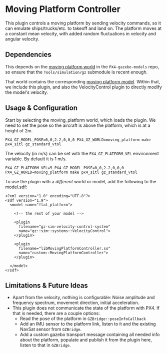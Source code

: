 # Moving Platform Controller

This plugin controls a moving platform by sending velocity commands, so it can
emulate ships/trucks/etc. to takeoff and land on. The platform moves at a
constant mean velocity, with added random fluctuations in velocity and angular
velocity.

## Dependencies

This depends on the [moving platform world](https://github.com/PX4/PX4-gazebo-models/blob/moving_platform_world/worlds/moving_platform.sdf) in the `PX4-gazebo-models` repo, so ensure that the `Tools/simulation/gz` submodule is recent enough.

That world contains the corresponding [moving platform model](https://github.com/PX4/PX4-gazebo-models/blob/moving_platform_world/models/moving_platform/model.sdf). Within that, we include this plugin, and also the VelocityControl plugin to directly modify the model's velocity.


## Usage & Configuration

Start by selecting the moving_platform world, which loads the plugin. We need to set the pose so the aircraft is above the platform, which is at a height of 2m.

```
PX4_GZ_MODEL_POSE=0,0,2.2,0,0,0 PX4_GZ_WORLD=moving_platform make px4_sitl gz_standard_vtol
```

The velocity (in m/s) can be set with the `PX4_GZ_PLATFORM_VEL` environment variable. By default it is 1 m/s.

```
PX4_GZ_PLATFORM_VEL=5 PX4_GZ_MODEL_POSE=0,0,2.2,0,0,0 PX4_GZ_WORLD=moving_platform make px4_sitl gz_standard_vtol
```

To use the plugin with a *different* world or model, add the following to the model.sdf:

```
<?xml version="1.0" encoding="UTF-8"?>
<sdf version="1.9">
  <model name="flat_platform">

    <!-- the rest of your model -->

    <plugin
      filename="gz-sim-velocity-control-system"
      name="gz::sim::systems::VelocityControl">
    </plugin>

    <plugin
      filename="libMovingPlatformController.so"
      name="custom::MovingPlatformController">
    </plugin>

  </model>
</sdf>
```

## Limitations & Future Ideas

 - Apart from the velocity, nothing is configurable: Noise amplitude and frequency spectrum, movement direction, initial acceleration.
 - This plugin does not communicate the state of the platform with PX4. If that is needed, there are a couple options:
    - Read the pose of the platform in `GZBridge::poseInfoCallback`
    - Add an IMU sensor to the platform link, listen to it and the existing NavSat sensor from `GZBridge`.
    - Add a custom gazebo transport message containing all needed info about the platform, populate and publish it from the plugin here, listen to that in `GZBridge`.
